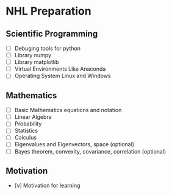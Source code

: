 # NHL Preparation

## Scientific Programming
- [ ] Debuging tools for python  
- [ ] Library numpy
- [ ] Library matplotlib
- [ ] Virtual Environments Like Anaconda
- [ ] Operating System Linux and Windows

## Mathematics
- [ ] Basic Mathematics equations and notation
- [ ] Linear Algebra
- [ ] Probability
- [ ] Statistics
- [ ] Calculus
- [ ] Eigenvalues and Eigenvectors, space (optional)
- [ ] Bayes theorem, convexity, covariance, correlation (optional)

## Motivation
- [v] Motivation for learning